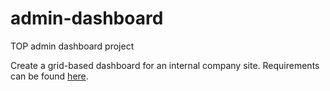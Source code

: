 # admin-dashboard
TOP admin dashboard project

Create a grid-based dashboard for an internal company site. Requirements can be found [here](https://www.theodinproject.com/lessons/node-path-intermediate-html-and-css-admin-dashboard).
